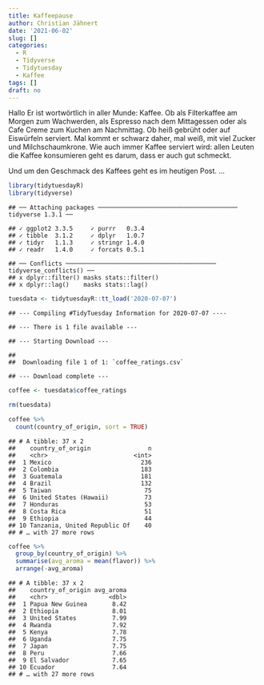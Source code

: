 ```yaml
---
title: Kaffeepause
author: Christian Jähnert
date: '2021-06-02'
slug: []
categories:
  - R
  - Tidyverse
  - Tidytuesday
  - Kaffee
tags: []
draft: no
---
```

Hallo
Er ist wortwörtlich in aller Munde: Kaffee. Ob als Filterkaffee am Morgen zum Wachwerden, als Espresso nach dem Mittagessen oder als Cafe Creme zum Kuchen am Nachmittag. Ob heiß gebrüht oder auf Eiswürfeln serviert. Mal kommt er schwarz daher, mal weiß, mit viel Zucker und Milchschaumkrone. Wie auch immer Kaffee serviert wird: allen Leuten die Kaffee konsumieren geht es darum, dass er auch gut schmeckt.

Und um den Geschmack des Kaffees geht es im heutigen Post.
...



```r
library(tidytuesdayR)
library(tidyverse)
```

```
## ── Attaching packages ─────────────────────────────────────── tidyverse 1.3.1 ──
```

```
## ✓ ggplot2 3.3.5     ✓ purrr   0.3.4
## ✓ tibble  3.1.2     ✓ dplyr   1.0.7
## ✓ tidyr   1.1.3     ✓ stringr 1.4.0
## ✓ readr   1.4.0     ✓ forcats 0.5.1
```

```
## ── Conflicts ────────────────────────────────────────── tidyverse_conflicts() ──
## x dplyr::filter() masks stats::filter()
## x dplyr::lag()    masks stats::lag()
```

```r
tuesdata <- tidytuesdayR::tt_load('2020-07-07')
```

```
## --- Compiling #TidyTuesday Information for 2020-07-07 ----
```

```
## --- There is 1 file available ---
```

```
## --- Starting Download ---
```

```
## 
## 	Downloading file 1 of 1: `coffee_ratings.csv`
```

```
## --- Download complete ---
```

```r
coffee <- tuesdata$coffee_ratings

rm(tuesdata)
```



```r
coffee %>%  
  count(country_of_origin, sort = TRUE)
```

```
## # A tibble: 37 x 2
##    country_of_origin                n
##    <chr>                        <int>
##  1 Mexico                         236
##  2 Colombia                       183
##  3 Guatemala                      181
##  4 Brazil                         132
##  5 Taiwan                          75
##  6 United States (Hawaii)          73
##  7 Honduras                        53
##  8 Costa Rica                      51
##  9 Ethiopia                        44
## 10 Tanzania, United Republic Of    40
## # … with 27 more rows
```

```r
coffee %>% 
  group_by(country_of_origin) %>% 
  summarise(avg_aroma = mean(flavor)) %>% 
  arrange(-avg_aroma)
```

```
## # A tibble: 37 x 2
##    country_of_origin avg_aroma
##    <chr>                 <dbl>
##  1 Papua New Guinea       8.42
##  2 Ethiopia               8.01
##  3 United States          7.99
##  4 Rwanda                 7.92
##  5 Kenya                  7.78
##  6 Uganda                 7.75
##  7 Japan                  7.75
##  8 Peru                   7.66
##  9 El Salvador            7.65
## 10 Ecuador                7.64
## # … with 27 more rows
```

